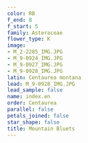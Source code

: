 ```yaml
---
color: RB
f_end: 8
f_start: 5
family: Asteraceae
flower_type: K
image:
- M_2-2285_IMG.JPG
- M_9-0924_IMG.JPG
- M_9-0927_IMG.JPG
- M_9-0928_IMG.JPG
latin: Centaurea montana
lead: M_9-0928_IMG.JPG
lead_sample: false
name: index.en
order: Centaurea
parallel: false
petals_joined: false
star_shape: false
title: Mountain Bluets
---
```

